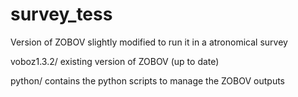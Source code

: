 # survey_tess
Version of ZOBOV slightly modified to run it in a atronomical survey

voboz1.3.2/ existing version of ZOBOV (up to date)

python/ contains the python scripts to manage the ZOBOV outputs
